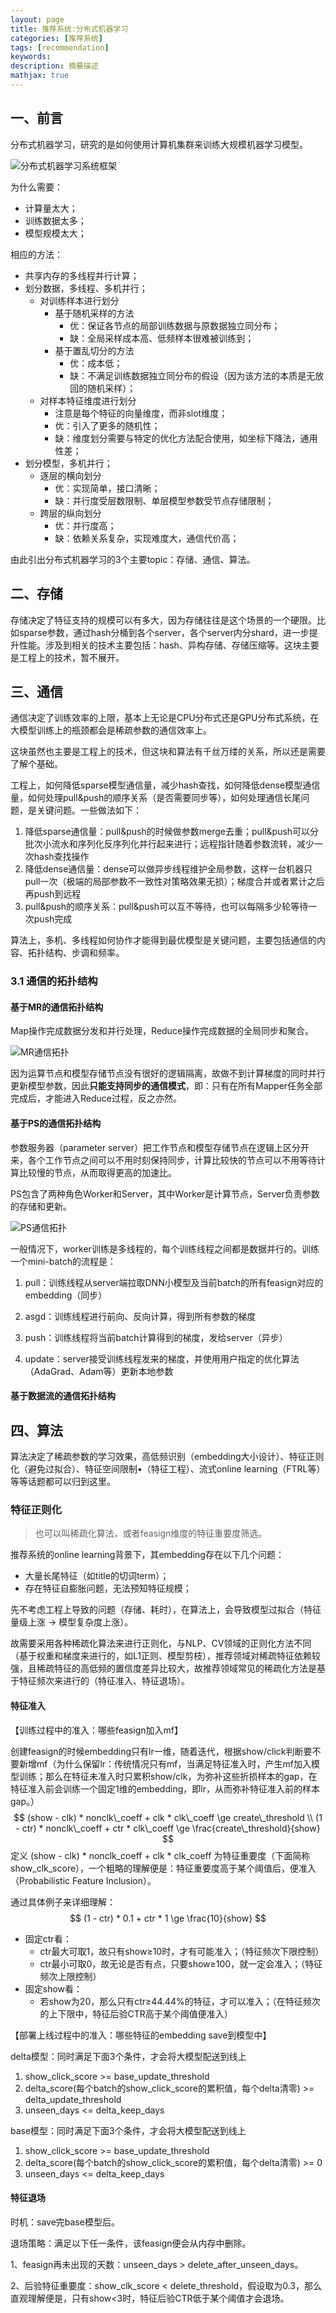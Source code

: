 ```yaml
---
layout: page
title: 推荐系统:分布式机器学习
categories: [推荐系统]
tags: [recommendation]
keywords: 
description: 摘要描述
mathjax: true
---
```


## 一、前言

分布式机器学习，研究的是如何使用计算机集群来训练大规模机器学习模型。

![分布式机器学习系统框架](https://s2.loli.net/2022/06/21/1D2RygT3CvUKjuJ.jpg)

为什么需要：

- 计算量太大；
- 训练数据太多；
- 模型规模太大；

相应的方法：

- 共享内存的多线程并行计算；
- 划分数据，多线程、多机并行；
  - 对训练样本进行划分
    - 基于随机采样的方法
      - 优：保证各节点的局部训练数据与原数据独立同分布；
      - 缺：全局采样成本高、低频样本很难被训练到；
    - 基于置乱切分的方法
      - 优：成本低；
      - 缺：不满足训练数据独立同分布的假设（因为该方法的本质是无放回的随机采样）；
  - 对样本特征维度进行划分
    - 注意是每个特征的向量维度，而非slot维度；
    - 优：引入了更多的随机性；
    - 缺：维度划分需要与特定的优化方法配合使用，如坐标下降法，通用性差；
- 划分模型，多机并行；
  - 逐层的横向划分
    - 优：实现简单，接口清晰；
    - 缺：并行度受层数限制、单层模型参数受节点存储限制；
  - 跨层的纵向划分
    - 优：并行度高；
    - 缺：依赖关系复杂，实现难度大，通信代价高；

由此引出分布式机器学习的3个主要topic：存储、通信、算法。

## 二、存储

存储决定了特征支持的规模可以有多大，因为存储往往是这个场景的一个硬限。比如sparse参数，通过hash分桶到各个server，各个server内分shard，进一步提升性能。涉及到相关的技术主要包括：hash、异构存储、存储压缩等。这块主要是工程上的技术，暂不展开。

## 三、通信

通信决定了训练效率的上限，基本上无论是CPU分布式还是GPU分布式系统，在大模型训练上的瓶颈都会是稀疏参数的通信效率上。

这块虽然也主要是工程上的技术，但这块和算法有千丝万缕的关系，所以还是需要了解个基础。

工程上，如何降低sparse模型通信量，减少hash查找，如何降低dense模型通信量，如何处理pull&push的顺序关系（是否需要同步等），如何处理通信长尾问题，是关键问题。一些做法如下：

1. 降低sparse通信量：pull&push的时候做参数merge去重；pull&push可以分批次小流水和序列化反序列化并行起来进行；远程指针随着参数流转，减少一次hash查找操作
2. 降低dense通信量：dense可以做异步线程维护全局参数，这样一台机器只pull一次（极端的局部参数不一致性对策略效果无损）；梯度合并或者累计之后再push到远程
3. pull&push的顺序关系：pull&push可以互不等待，也可以每隔多少轮等待一次push完成

算法上，多机、多线程如何协作才能得到最优模型是关键问题，主要包括通信的内容、拓扑结构、步调和频率。

### 3.1 通信的拓扑结构

#### 基于MR的通信拓扑结构

Map操作完成数据分发和并行处理，Reduce操作完成数据的全局同步和聚合。

![MR通信拓扑](https://s2.loli.net/2022/06/21/Ds7hF6QaEBLTKgl.jpg)

因为运算节点和模型存储节点没有很好的逻辑隔离，故做不到计算梯度的同时并行更新模型参数，因此**只能支持同步的通信模式**，即：只有在所有Mapper任务全部完成后，才能进入Reduce过程，反之亦然。

#### 基于PS的通信拓扑结构

参数服务器（parameter server）把工作节点和模型存储节点在逻辑上区分开来，各个工作节点之间可以不用时刻保持同步，计算比较快的节点可以不用等待计算比较慢的节点，从而取得更高的加速比。

PS包含了两种角色Worker和Server，其中Worker是计算节点，Server负责参数的存储和更新。

![PS通信拓扑](https://s2.loli.net/2022/06/22/eH14LmD56nIZibg.jpg)

一般情况下，worker训练是多线程的，每个训练线程之间都是数据并行的。训练一个mini-batch的流程是：

1. pull：训练线程从server端拉取DNN小模型及当前batch的所有feasign对应的embedding（同步）

2. asgd：训练线程进行前向、反向计算，得到所有参数的梯度

3. push：训练线程将当前batch计算得到的梯度，发给server（异步）

4. update：server接受训练线程发来的梯度，并使用用户指定的优化算法（AdaGrad、Adam等）更新本地参数

#### 基于数据流的通信拓扑结构



## 四、算法

算法决定了稀疏参数的学习效果，高低频识别（embedding大小设计）、特征正则化（避免过拟合）、特征空间限制•（特征工程）、流式online learning（FTRL等）等等话题都可以归到这里。

### 特征正则化

> 也可以叫稀疏化算法，或者feasign维度的特征重要度筛选。

推荐系统的online learning背景下，其embedding存在以下几个问题：

- 大量长尾特征（如title的切词term）；
- 存在特征自膨胀问题，无法预知特征规模；

先不考虑工程上导致的问题（存储、耗时），在算法上，会导致模型过拟合（特征量级上涨 -> 模型复杂度上涨）。

故需要采用各种稀疏化算法来进行正则化，与NLP、CV领域的正则化方法不同（基于权重和梯度来进行的，如L1正则、模型剪枝），推荐领域对稀疏特征依赖较强，且稀疏特征的高低频的置信度差异比较大，故推荐领域常见的稀疏化方法是基于特征频次来进行的（特征准入、特征退场）。

#### 特征准入

【训练过程中的准入：哪些feasign加入mf】

创建feasign的时候embedding只有lr一维，随着迭代，根据show/click判断要不要新增mf（为什么保留lr：传统情况只有mf，当满足特征准入时，产生mf加入模型训练；那么在特征未准入时只累积show/clk，为弥补这些折损样本的gap，在特征准入前会训练一个固定1维的embedding，即lr，从而弥补特征准入前的样本gap。）
$$
(show - clk) * nonclk\_coeff + clk * clk\_coeff \ge create\_threshold \\
(1 - ctr) * nonclk\_coeff + ctr * clk\_coeff \ge \frac{create\_threshold}{show}
$$
定义 (show - clk) * nonclk\_coeff + clk * clk\_coeff 为特征重要度（下面简称show_clk_score），一个粗略的理解便是：特征重要度高于某个阈值后，便准入（Probabilistic Feature Inclusion）。

通过具体例子来详细理解：
$$
(1 - ctr) * 0.1 + ctr * 1 \ge \frac{10}{show}
$$

- 固定ctr看：
  - ctr最大可取1，故只有show≥10时，才有可能准入；（特征频次下限控制）
  - ctr最小可取0，故无论是否有点，只要show≥100，就一定会准入；（特征频次上限控制）
- 固定show看：
  - 若show为20，那么只有ctr≥44.44%的特征，才可以准入；（在特征频次的上下限中，特征后验CTR高于某个阈值便准入）

【部署上线过程中的准入：哪些特征的embedding save到模型中】

delta模型：同时满足下面3个条件，才会将大模型配送到线上

1. show_click_score >= base_update_threshold
2. delta_score(每个batch的show_click_score的累积值，每个delta清零) >= delta_update_threshold
3. unseen_days <= delta_keep_days

base模型：同时满足下面3个条件，才会将大模型配送到线上

1. show_click_score >= base_update_threshold
2. delta_score(每个batch的show_click_score的累积值，每个delta清零) >= 0
3. unseen_days <= delta_keep_days

#### 特征退场

时机：save完base模型后。

退场策略：满足以下任一条件，该feasign便会从内存中删除。

1、feasign再未出现的天数：unseen_days > delete_after_unseen_days。

2、后验特征重要度：show_clk_score < delete_threshold，假设取为0.3，那么直观理解便是，只有show<3时，特征后验CTR低于某个阈值才会退场。

